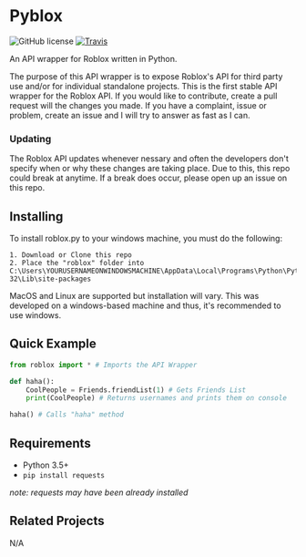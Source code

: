 # Pyblox

![GitHub license](https://img.shields.io/badge/license-MIT-blue.svg)
[![Travis](https://img.shields.io/travis/rust-lang/rust.svg)]()

An API wrapper for Roblox written in Python.

The purpose of this API wrapper is to expose Roblox's API for third party use and/or for individual standalone projects.
This is the first stable API wrapper for the Roblox API. If you would like to contribute, create a pull request will the changes you made. If you have a complaint, issue or problem, create an issue and I will try to answer as fast as I can. 

### Updating

The Roblox API updates whenever nessary and often the developers don't specify when or why these changes are taking place.
Due to this, this repo could break at anytime. If a break does occur, please open up an issue on this repo.

## Installing

To install roblox.py to your windows machine, you must do the following:
```
1. Download or Clone this repo
2. Place the "roblox" folder into C:\Users\YOURUSERNAMEONWINDOWSMACHINE\AppData\Local\Programs\Python\Python35-32\Lib\site-packages
```
MacOS and Linux are supported but installation will vary.
This was developed on a windows-based machine and thus, it's recommended to use windows.

## Quick Example

```py
from roblox import * # Imports the API Wrapper 

def haha():
	CoolPeople = Friends.friendList(1) # Gets Friends List
	print(CoolPeople) # Returns usernames and prints them on console

haha() # Calls "haha" method
```

## Requirements

- Python 3.5+
- ``pip install requests``

*note: requests may have been already installed*

## Related Projects
N/A
